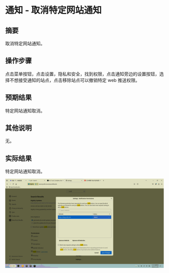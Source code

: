 # 通知 - 取消特定网站通知

## 摘要

取消特定网站通知。

## 操作步骤

点击菜单按钮，点击设置，隐私和安全，找到权限，点击通知旁边的设置按钮，选择不想接受通知的站点，点击移除站点可以撤销特定 web 推送权限。

## 预期结果

特定网站通知取消。

## 其他说明

无。

## 实际结果

特定网站通知取消。

![alt text](image-91.png)